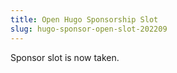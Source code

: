 ```yaml
---
title: Open Hugo Sponsorship Slot
slug: hugo-sponsor-open-slot-202209
---
```


Sponsor slot is now taken.